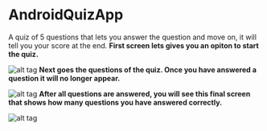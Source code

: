 # AndroidQuizApp
A quiz of 5 questions that lets you answer the question and move on, it will tell you your score at the end.
**First screen lets gives you an opiton to start the quiz.**





![alt tag](https://cloud.githubusercontent.com/assets/16662065/14973389/00a6cf0e-109c-11e6-8f00-ac534c3a6bd7.PNG)
**Next goes the questions of the quiz. Once you have answered a question it will no longer appear.**





![alt tag](https://cloud.githubusercontent.com/assets/16662065/14973393/0601c1f2-109c-11e6-8c27-5097ba226537.PNG)
**After all questions are answered, you will see this final screen that shows how many questions you have answered correctly.**





![alt tag](https://cloud.githubusercontent.com/assets/16662065/14973396/093c25b0-109c-11e6-9c61-25e0531d568c.PNG)
	
